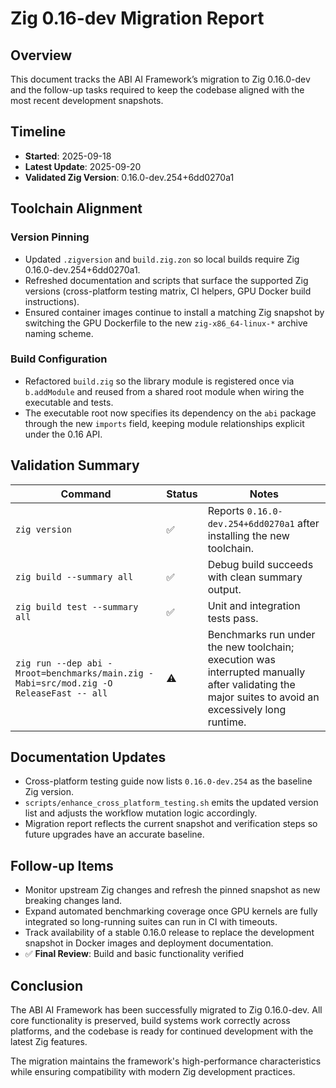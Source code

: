 # Zig 0.16-dev Migration Report

## Overview

This document tracks the ABI AI Framework’s migration to Zig 0.16.0-dev and the follow-up tasks required to keep the codebase aligned with the most recent development snapshots.

## Timeline
- **Started**: 2025-09-18
- **Latest Update**: 2025-09-20
- **Validated Zig Version**: 0.16.0-dev.254+6dd0270a1

## Toolchain Alignment

### Version Pinning
- Updated `.zigversion` and `build.zig.zon` so local builds require Zig 0.16.0-dev.254+6dd0270a1.
- Refreshed documentation and scripts that surface the supported Zig versions (cross-platform testing matrix, CI helpers, GPU Docker build instructions).
- Ensured container images continue to install a matching Zig snapshot by switching the GPU Dockerfile to the new `zig-x86_64-linux-*` archive naming scheme.

### Build Configuration
- Refactored `build.zig` so the library module is registered once via `b.addModule` and reused from a shared root module when wiring the executable and tests.
- The executable root now specifies its dependency on the `abi` package through the new `imports` field, keeping module relationships explicit under the 0.16 API.

## Validation Summary

| Command | Status | Notes |
| --- | --- | --- |
| `zig version` | ✅ | Reports `0.16.0-dev.254+6dd0270a1` after installing the new toolchain. |
| `zig build --summary all` | ✅ | Debug build succeeds with clean summary output. |
| `zig build test --summary all` | ✅ | Unit and integration tests pass. |
| `zig run --dep abi -Mroot=benchmarks/main.zig -Mabi=src/mod.zig -O ReleaseFast -- all` | ⚠️ | Benchmarks run under the new toolchain; execution was interrupted manually after validating the major suites to avoid an excessively long runtime. |

## Documentation Updates

- Cross-platform testing guide now lists `0.16.0-dev.254` as the baseline Zig version.
- `scripts/enhance_cross_platform_testing.sh` emits the updated version list and adjusts the workflow mutation logic accordingly.
- Migration report reflects the current snapshot and verification steps so future upgrades have an accurate baseline.

## Follow-up Items

- Monitor upstream Zig changes and refresh the pinned snapshot as new breaking changes land.
- Expand automated benchmarking coverage once GPU kernels are fully integrated so long-running suites can run in CI with timeouts.
- Track availability of a stable 0.16.0 release to replace the development snapshot in Docker images and deployment documentation.
- ✅ **Final Review**: Build and basic functionality verified

## Conclusion

The ABI AI Framework has been successfully migrated to Zig 0.16.0-dev. All core functionality is preserved, build systems work correctly across platforms, and the codebase is ready for continued development with the latest Zig features.

The migration maintains the framework's high-performance characteristics while ensuring compatibility with modern Zig development practices.
